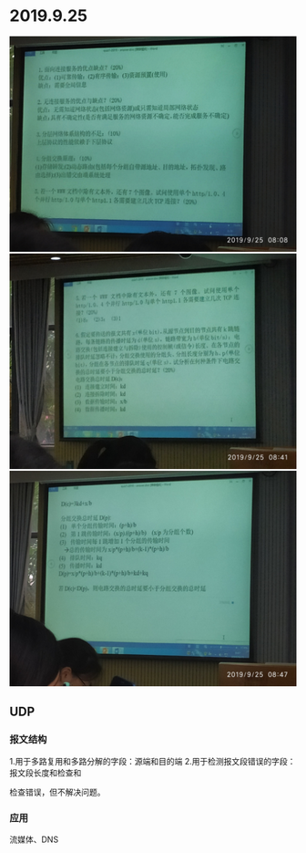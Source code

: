 # 2019.9.25

![a](assets/IMG_20190925_1.jpg)
![b](assets/IMG_20190925_2.jpg)
![c](assets/IMG_20190925_3.jpg)

## UDP

### 报文结构

1.用于多路复用和多路分解的字段：源端和目的端
2.用于检测报文段错误的字段：报文段长度和检查和

检查错误，但不解决问题。

### 应用

流媒体、DNS

